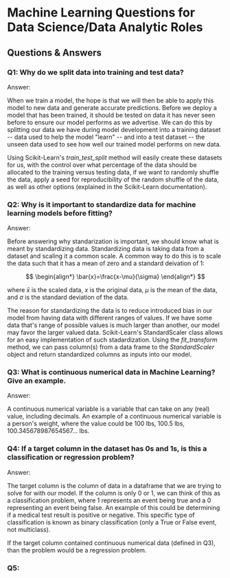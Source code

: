 # Machine Learning Questions for Data Science/Data Analytic Roles #

## Questions & Answers ##

### Q1: Why do we split data into training and test data? ###

Answer:

When we train a model, the hope is that we will then be able to apply this model to new data and generate accurate predictions. Before we deploy a model that has been trained, it should be tested on data it has never seen before to ensure our model performs as we advertise. We can do this by splitting our data we have during model development into a training dataset -- data used to help the model "learn" -- and into a test dataset -- the unseen data used to see how well our trained model performs on new data.

Using Scikit-Learn's *train_test_split* method will easily create these datasets for us, with the control over what percentage of the data should be allocated to the training versus testing data, if we want to randomly shuffle the data, apply a seed for reproducibility of the random shuffle of the data, as well as other options (explained in the Scikit-Learn documentation).


### Q2: Why is it important to standardize data for machine learning models before fitting? ###

Answer:

Before answering why standarization is important, we should know what is meant by standardizing data. Standardizing data is taking data from a dataset and scaling it a common scale. A common way to do this is to scale the data such that it has a mean of zero and a standard deivation of 1:

$$
\begin{align*}
\bar{x}=\frac{x-\mu}{\sigma}
\end{align*}
$$

where $\bar{x}$ is the scaled data, $x$ is the original data, $\mu$ is the mean of the data, and $\sigma$ is the standard deviation of the data.

The reason for standardizing the data is to reduce introduced bias in our model from having data with different ranges of values. If we have some data that's range of possible values is much larger than another, our model may favor the larger valued data. Scikit-Learn's StandardScaler class allows for an easy implementation of such stadardization. Using the *fit_transform* method, we can pass column(s) from a data frame to the *StandardScaler* object and return standardized columns as inputs into our model.


### Q3: What is continuous numerical data in Machine Learning? Give an example. ###

Answer:

A continuous numerical variable is a variable that can take on any (real) value, including decimals. An example of a continuous numerical variable is a person's weight, where the value could be 100 lbs, 100.5 lbs, 100.345678987654567... lbs. 


### Q4: If a target column in the dataset has 0s and 1s, is this a classification or regression problem? ###

Answer:

The target column is the column of data in a dataframe that we are trying to solve for with our model. If the column is only 0 or 1, we can think of this as a classification problem, where 1 represents an event being true and a 0 representing an event being false. An example of this could be determining if a medical test result is positive or negative. This specific type of classification is known as binary classification (only a True or False event, not multiclass).

If the target column contained continuous numerical data (defined in Q3), than the problem would be a regression problem.

### Q5: ###

